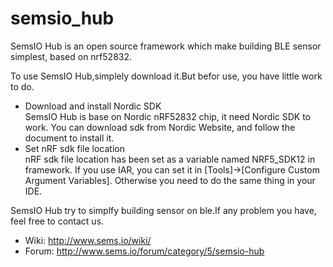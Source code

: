 # semsio_hub
SemsIO Hub is an open source framework which make building BLE sensor simplest, based on nrf52832.

To use SemsIO Hub,simplely download it.But befor use, you have little work to do.

-  Download and install Nordic SDK  
SemsIO Hub is base on Nordic nRF52832 chip, it need Nordic SDK to work. You can download sdk from Nordic Website, and follow the document to install it.
-  Set nRF sdk file location  
nRF sdk file location has been set as a variable named NRF5_SDK12 in framework. If you use IAR, you can set it in [Tools]->[Configure Custom Argument Variables]. Otherwise you need to do the same thing in your IDE.

SemsIO Hub try to simplfy building sensor on ble.If any problem you have, feel free to contact us.

-  Wiki: http://www.sems.io/wiki/
-  Forum: http://www.sems.io/forum/category/5/semsio-hub
